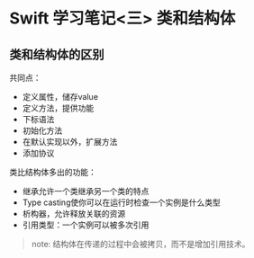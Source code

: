 # Swift 学习笔记<三> 类和结构体

## 类和结构体的区别

共同点：  

* 定义属性，储存value
* 定义方法，提供功能
* 下标语法
* 初始化方法
* 在默认实现以外，扩展方法
* 添加协议

类比结构体多出的功能：

* 继承允许一个类继承另一个类的特点
* Type casting使你可以在运行时检查一个实例是什么类型
* 析构器，允许释放关联的资源
* 引用类型：一个实例可以被多次引用

> note: 结构体在传递的过程中会被拷贝，而不是增加引用技术。

